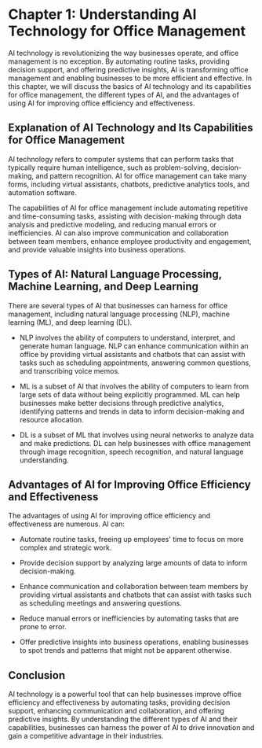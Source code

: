 Chapter 1: Understanding AI Technology for Office Management
============================================================

AI technology is revolutionizing the way businesses operate, and office management is no exception. By automating routine tasks, providing decision support, and offering predictive insights, AI is transforming office management and enabling businesses to be more efficient and effective. In this chapter, we will discuss the basics of AI technology and its capabilities for office management, the different types of AI, and the advantages of using AI for improving office efficiency and effectiveness.

Explanation of AI Technology and Its Capabilities for Office Management
-----------------------------------------------------------------------

AI technology refers to computer systems that can perform tasks that typically require human intelligence, such as problem-solving, decision-making, and pattern recognition. AI for office management can take many forms, including virtual assistants, chatbots, predictive analytics tools, and automation software.

The capabilities of AI for office management include automating repetitive and time-consuming tasks, assisting with decision-making through data analysis and predictive modeling, and reducing manual errors or inefficiencies. AI can also improve communication and collaboration between team members, enhance employee productivity and engagement, and provide valuable insights into business operations.

Types of AI: Natural Language Processing, Machine Learning, and Deep Learning
-----------------------------------------------------------------------------

There are several types of AI that businesses can harness for office management, including natural language processing (NLP), machine learning (ML), and deep learning (DL).

* NLP involves the ability of computers to understand, interpret, and generate human language. NLP can enhance communication within an office by providing virtual assistants and chatbots that can assist with tasks such as scheduling appointments, answering common questions, and transcribing voice memos.

* ML is a subset of AI that involves the ability of computers to learn from large sets of data without being explicitly programmed. ML can help businesses make better decisions through predictive analytics, identifying patterns and trends in data to inform decision-making and resource allocation.

* DL is a subset of ML that involves using neural networks to analyze data and make predictions. DL can help businesses with office management through image recognition, speech recognition, and natural language understanding.

Advantages of AI for Improving Office Efficiency and Effectiveness
------------------------------------------------------------------

The advantages of using AI for improving office efficiency and effectiveness are numerous. AI can:

* Automate routine tasks, freeing up employees' time to focus on more complex and strategic work.

* Provide decision support by analyzing large amounts of data to inform decision-making.

* Enhance communication and collaboration between team members by providing virtual assistants and chatbots that can assist with tasks such as scheduling meetings and answering questions.

* Reduce manual errors or inefficiencies by automating tasks that are prone to error.

* Offer predictive insights into business operations, enabling businesses to spot trends and patterns that might not be apparent otherwise.

Conclusion
----------

AI technology is a powerful tool that can help businesses improve office efficiency and effectiveness by automating tasks, providing decision support, enhancing communication and collaboration, and offering predictive insights. By understanding the different types of AI and their capabilities, businesses can harness the power of AI to drive innovation and gain a competitive advantage in their industries.
